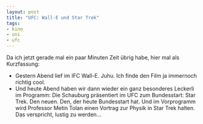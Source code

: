 ```yaml
--- 
layout: post
title: "UFC: Wall-E und Star Trek"
tags: 
- kino
- uni
- ufc
---
```

Da ich jetzt gerade mal ein paar Minuten Zeit übrig habe, hier mal als Kurzfassung:

<ul>
	<li>Gestern Abend lief im IFC Wall-E. Juhu. Ich finde den Film ja immernoch richtig cool.</li>
	<li>Und heute Abend haben wir dann wieder ein ganz besonderes Leckerli im Programm: Die Schauburg präsentiert im UFC zum Bundesstart: Star Trek. Den neuen. Den, der heute Bundesstart hat. Und im Vorprogramm wird Professor Metin Tolan einen Vortrag zur Physik in Star Trek halten. Das verspricht, lustig zu werden...</li>
</ul>

